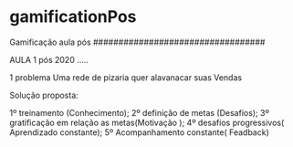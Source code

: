 # gamificationPos
Gamificação  aula pós 
##################################

AULA 1 pós 2020 .....

1 problema 
Uma rede de pizaria quer alavanacar suas Vendas

Solução proposta:

 1º treinamento (Conhecimento);
 2º definição de metas (Desafios);
 3º gratificação em relação as metas(Motivação ); 
 4º desafios progressivos( Aprendizado constante); 
 5º Acompanhamento constante( Feadback)
 